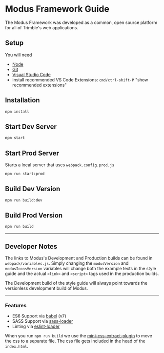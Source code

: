 # Modus Framework Guide

The Modus Framework was developed as a common, open source platform for all of Trimble's web applications.

## Setup

You will need
- [Node](https://nodejs.org/en/download/)
- [Git](https://git-scm.com/downloads)
- [Visual Studio Code](https://code.visualstudio.com/download)
- Install recommended VS Code Extensions: `cmd/ctrl-shift-P` "show recommended extensions"

## Installation

```bash
npm install
```

## Start Dev Server

```bash
npm start
```

## Start Prod Server

Starts a local server that uses `webpack.config.prod.js`

```bash
npm run start:prod
```

## Build Dev Version

```bash
npm run build:dev
```

## Build Prod Version

```bash
npm run build
```

---
## Developer Notes

The links to Modus's Development and Production builds can be found in `webpack/variables.js`. Simply changing the `modusVersion` and `modusIconsVersion` variables will change both the example texts in the style guide and the actual `<link>` and `<script>` tags used in the production builds.

The Development build of the style guide will always point towards the versionless development build of Modus.

---

### Features

* ES6 Support via [babel](https://babeljs.io/) (v7)
* SASS Support via [sass-loader](https://github.com/jtangelder/sass-loader)
* Linting via [eslint-loader](https://github.com/MoOx/eslint-loader)

When you run `npm run build` we use the [mini-css-extract-plugin](https://github.com/webpack-contrib/mini-css-extract-plugin) to move the css to a separate file. The css file gets included in the head of the `index.html`.
